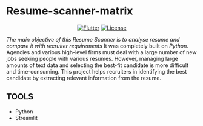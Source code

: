 # Resume-scanner-matrix
<p align="center">
<a href=""><img title="Flutter" src="https://img.shields.io/badge/Python3-3-yellow?style=for-the-badge&logo=python"></a>
<a href=""><img title="License" src="https://img.shields.io/badge/License-Open Source-brightgreen?style=for-the-badge&logo="></a>
</p>

*The main objective of this Resume Scanner is to analyse resume and compare it with recruiter requirements*
It was completely built on *Python*. 
Agencies and various high-level firms must deal with a large number of new jobs seeking people with various resumes. However, managing large amounts of text data
and selecting the best-fit candidate is more difficult and time-consuming. This project helps recruiters in identifying the best candidate by extracting relevant information from the resume.


## TOOLS
- Python
- Streamlit
